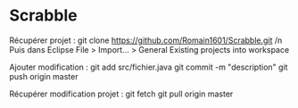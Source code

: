 # Scrabble

Récupérer projet :
git clone https://github.com/Romain1601/Scrabble.git
/n Puis dans Eclipse File > Import... > General Existing projects into workspace

Ajouter modification :
git add src/fichier.java
git commit -m "description"
git push origin master

Récupérer modification projet :
git fetch
git pull origin master

